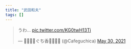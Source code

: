 ```yaml
---
title: "武田和夫"
tags: []
---
```


<blockquote class="twitter-tweet"><p lang="ja" dir="ltr">うわ… <a href="https://t.co/KG0twH13Ti">pic.twitter.com/KG0twH13Ti</a></p>&mdash; 🏳️‍🌈🏳️‍⚧️ぐち香🏳️‍⚧️🏳️‍🌈 (@Cafeguchica) <a href="https://twitter.com/Cafeguchica/status/1398970232065052675?ref_src=twsrc%5Etfw">May 30, 2021</a></blockquote> <script async src="https://platform.twitter.com/widgets.js" charset="utf-8"></script>

